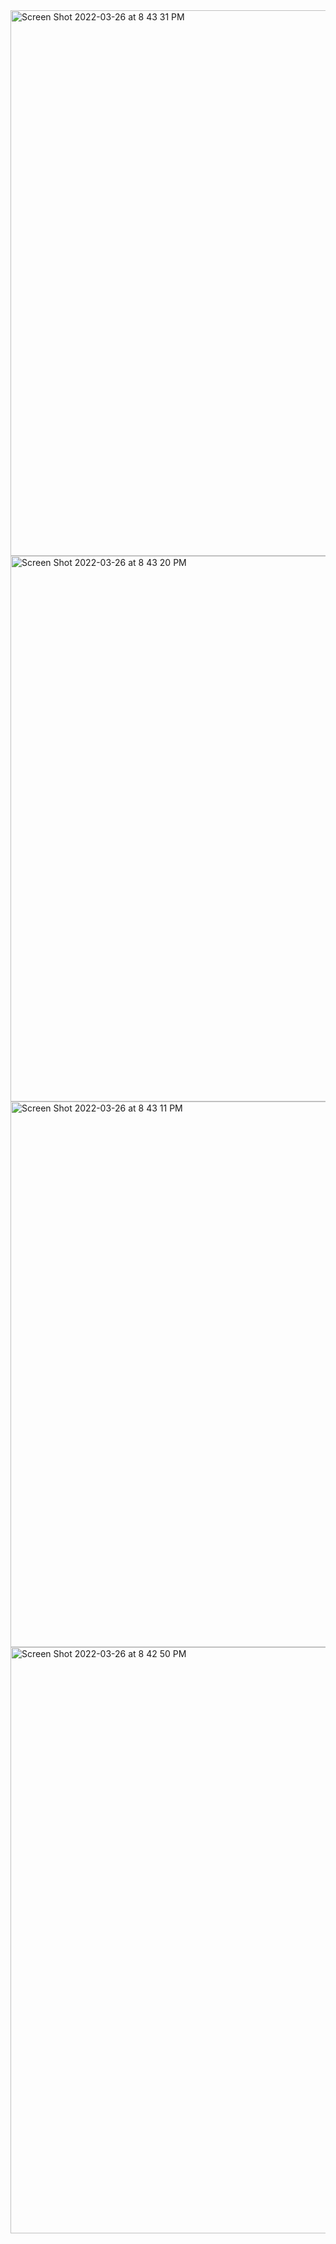 <img width="873" alt="Screen Shot 2022-03-26 at 8 43 31 PM" src="https://user-images.githubusercontent.com/46460690/160261797-8e6303b7-7a5a-4bdf-9e2e-9ce25755259f.png">
<img width="873" alt="Screen Shot 2022-03-26 at 8 43 20 PM" src="https://user-images.githubusercontent.com/46460690/160261798-aa8ef949-dfee-4b44-a8e6-a063954fdbab.png">
<img width="873" alt="Screen Shot 2022-03-26 at 8 43 11 PM" src="https://user-images.githubusercontent.com/46460690/160261799-e848f6ce-eed8-4fcc-acb1-d8e70c791fd0.png">
<img width="938" alt="Screen Shot 2022-03-26 at 8 42 50 PM" src="https://user-images.githubusercontent.com/46460690/160261800-4393db05-1b43-4111-aa15-0e5dffdba6ad.png">
